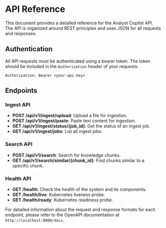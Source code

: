 # API Reference

This document provides a detailed reference for the Analyst Copilot API. The API is organized around REST principles and uses JSON for all requests and responses.

## Authentication

All API requests must be authenticated using a bearer token. The token should be included in the `Authorization` header of your requests:

```
Authorization: Bearer <your-api-key>
```

## Endpoints

### Ingest API

- **POST /api/v1/ingest/upload**: Upload a file for ingestion.
- **POST /api/v1/ingest/paste**: Paste text content for ingestion.
- **GET /api/v1/ingest/status/{job_id}**: Get the status of an ingest job.
- **GET /api/v1/ingest/jobs**: List all ingest jobs.

### Search API

- **POST /api/v1/search**: Search for knowledge chunks.
- **GET /api/v1/search/similar/{chunk_id}**: Find chunks similar to a specific chunk.

### Health API

- **GET /health**: Check the health of the system and its components.
- **GET /health/live**: Kubernetes liveness probe.
- **GET /health/ready**: Kubernetes readiness probe.

For detailed information about the request and response formats for each endpoint, please refer to the OpenAPI documentation at `http://localhost:8000/docs`.
